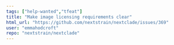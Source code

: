 ```yaml
---
tags: ["help-wanted","tfeat"]
title: "Make image licensing requirements clear"
html_url: "https://github.com/nextstrain/nextclade/issues/369"
user: "emmahodcroft"
repo: "nextstrain/nextclade"
---
```


